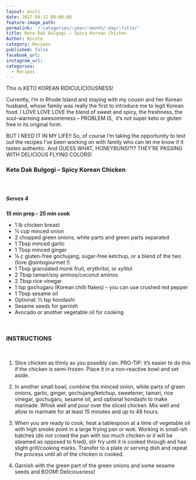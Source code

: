 ```yaml
---
layout: posts
date: 2017-04-12 00:00:00
feature-image_path:
permalink: '/:categories/:year/:month/:day/:title/'
title: Keto Dak Bulgogi – Spicy Korean Chicken
Author: Nicole
category: Recipes
published: false
facebook_url:
instagram_url:
categories:
  - Recipes
---
```


This is KETO KOREAN RIDICULICIOUSNESS!

Currently, I’m in Rhode Island and staying with my cousin and her Korean husband, whose family was really the first to introduce me to legit Korean food. I LOVE LOVE LOVE the blend of sweet and spicy, the freshness, the soul-warming awesomeness – PROBLEM IS,  it’s not super keto or gluten free in its original form.

BUT I NEED IT IN MY LIFE!! So, of course I’m taking the opportunity to test out the recipes I’ve been working on with family who can let me know if it tastes authentic. And GUESS WHAT, HONEYBUNS!?!? THEY’RE PASSING WITH DELICIOUS FLYING COLORS!

### Keto Dak Bulgogi – Spicy Korean Chicken

#####  

##### Serves 4

**15 min prep - 25 min cook**

* 1 lb chicken breast
* ½ cup minced onion
* 2 chopped green onions, white parts and green parts separated
* 1 Tbsp minced garlic
* 1 Tbsp minced ginger
* ¼ c gluten-free gochujang, sugar-free ketchup, or a blend of the two (love @sintogourmet !)
* 1 Tbsp granulated monk fruit, erythritol, or xylitol
* 2 Tbsp tamari/soy aminos/coconut aminos
* 2 Tbsp rice vinegar
* 1 tsp gochugaru (Korean chilli flakes) – you can use crushed red pepper
* 1 Tbsp sesame oil
* Optional: ½ tsp hondashi
* Sesame seeds for garnish
* Avocado or another vegetable oil for cooking

 

### INSTRUCTIONS

 

1. Slice chicken as thinly as you possibly can. PRO-TIP: it’s easier to do this if the chicken is semi-frozen. Place it in a non-reactive bowl and set aside.

2. In another small bowl, combine the minced onion, white parts of green onions, garlic, ginger, gochujang/ketchup, sweetener, tamari, rice vinegar, gochugaru, sesame oil, and optional hondashi to make marinade. Whisk well and pour over the sliced chicken. Mix well and allow to marinate for at least 15 minutes and up to 48 hours.

3. When you are ready to cook, heat a tablespoon at a time of vegetable oil with high smoke point in a large frying pan or wok. Working in small-ish batches (do not crowd the pan with too much chicken or it will be steamed as opposed to fried), stir fry until it is cooked through and has slight grill/cooking marks. Transfer to a plate or serving dish and repeat the process until all of the chicken is cooked.

4. Garnish with the green part of the green onions and some sesame seeds and BOOM! Deliciousness!